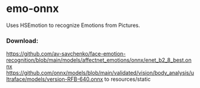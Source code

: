 # emo-onnx

Uses HSEmotion to recognize Emotions from Pictures.


 ### Download: 
https://github.com/av-savchenko/face-emotion-recognition/blob/main/models/affectnet_emotions/onnx/enet_b2_8_best.onnx
https://github.com/onnx/models/blob/main/validated/vision/body_analysis/ultraface/models/version-RFB-640.onnx
to resources/static